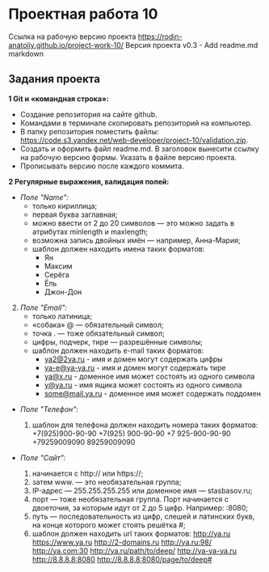 # Проектная работа 10

Ссылка на рабочую версию проекта https://rodin-anatoliy.github.io/project-work-10/
Версия проекта v0.3 - Add readme.md markdown



## Задания проекта

**1 Git и «командная строка»:**

- Создание репозитория на сайте github.
- Командами в терминале скопировать репозиторий на компьютер.
- В папку репозитория поместить файлы: https://code.s3.yandex.net/web-developer/project-10/validation.zip.
- Создать и оформить файл readme.md. В заголовок вынесити ссылку на рабочую версию формы. Указать в файле версию проекта.
- Прописывать версию после каждого коммита.


**2 Регулярные выражения, валидация полей:**

- *Поле "Name":*
    - только кириллица;
    - первая буква заглавная;
    - можно ввести от 2 до 20 символов — это можно задать в атрибутах minlength и maxlength;
    - возможна запись двойных имён — например, Анна-Мария;
    - шаблон должен находить имена таких форматов:
        - Ян
        - Максим
        - Серёга
        - Ёль
        - Джон-Дон

2. *Поле "Email":*
    - только латиница;
    - «собака» @ — обязательный символ;
    - точка . — тоже обязательный символ;
    - цифры, подчерк, тире — разрешённые символы;
    - шаблон должен находить e-mail таких форматов:
        - ya2@2ya.ru - имя и домен могут содержать цифры
        - ya-e@ya-ya.ru - имя и домен могут содержать тире
        - ya@x.ru - доменное имя может состоять из одного символа
        - y@ya.ru - имя ящика может состоять из одного символа
        - some@mail.ya.ru - доменное имя может содержать поддомен

- *Поле "Телефон":*
    1. шаблон для телефона должен находить номера таких форматов:
        +7(925)900-90-90
        +7(925) 900-90-90
        +7 925-900-90-90
        +79259009090
        89259009090

- *Поле "Сайт":*
    1. начинается с http:// или https://;
    2. затем www. — это необязательная группа;
    3. IP-адрес — 255.255.255.255 или доменное имя — stasbasov.ru;
    4. порт — тоже необязательная группа. Порт начинается с двоеточия, за которым идут от 2 до 5 цифр. Например: :8080;
    5. путь — последовательность из цифр, слешей и латинских букв, на конце которого может стоять решётка #;
    6. шаблон должен находить url таких форматов:
        http://ya.ru
        https://www.ya.ru
        http://2-domains.ru
        http://ya.ru:98/
        http://ya.com:30
        http://ya.ru/path/to/deep/
        http://ya-ya-ya.ru
        http://8.8.8.8:8080
        http://8.8.8.8:8080/page/to/deep#
